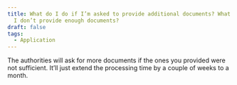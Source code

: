 ```yaml
---
title: What do I do if I’m asked to provide additional documents? What happen if
  I don’t provide enough documents?
draft: false
tags:
  - Application
---
```

The authorities will ask for more documents if the ones you provided were not sufficient. It’ll just extend the processing time by a couple of weeks to a month.